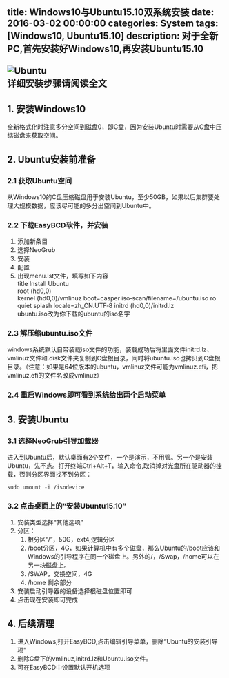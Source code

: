 title: Windows10与Ubuntu15.10双系统安装
date: 2016-03-02 00:00:00
categories: System
tags: [Windows10, Ubuntu15.10]
description: 对于全新PC,首先安装好Windows10,再安装Ubuntu15.10<br><br><img src="/images/ubuntu1510/ubuntu1510.png" alt="Ubuntu"><br>详细安装步骤请阅读全文
---

## 1. 安装Windows10  
全新格式化时注意多分空间到磁盘0，即C盘，因为安装Ubuntu时需要从C盘中压缩磁盘来获取空间。  

## 2. Ubuntu安装前准备  

### 2.1 获取Ubuntu空间  
从Windows10的C盘压缩磁盘用于安装Ubuntu，至少50GB，如果以后集群要处理大规模数据，应该尽可能的多分出空间到Ubuntu中。  

### 2.2 下载EasyBCD软件，并安装  
1. 添加新条目
2. 选择NeoGrub
3. 安装
4. 配置
5. 出现menu.lst文件，填写如下内容  
	title Install Ubuntu  
	root (hd0,0)  
	kernel (hd0,0)/vmlinuz boot=casper iso‐scan/filename=/ubuntu.iso 
	ro quiet splash locale=zh_CN.UTF‐8
	initrd (hd0,0)/initrd.lz  
ubuntu.iso改为你下载的ubuntu的iso名字  

### 2.3 解压缩ubuntu.iso文件  
windows系统默认自带装载iso文件的功能，装载成功后将里面文件initrd.lz、vmlinuz文件和.disk文件夹复制到C盘根目录，同时将ubuntu.iso也拷贝到C盘根目录。（注意：如果是64位版本的ubuntu，vmlinuz文件可能为vmlinuz.efi，把vmlinuz.efi的文件名改成vmlinuz）  

### 2.4 重启Windows即可看到系统给出两个启动菜单  

## 3. 安装Ubuntu  

### 3.1 选择NeoGrub引导加载器  
进入到Ubuntu后，默认桌面有2个文件，一个是演示，不用管。另一个是安装Ubuntu，先不点。打开终端Ctrl+Alt+T，输入命令,取消掉对光盘所在驱动器的挂载，否则分区界面找不到分区：  
	
	sudo umount -i /isodevice  

### 3.2 点击桌面上的“安装Ubuntu15.10”  
1. 安装类型选择“其他选项”
2. 分区：
	1. 根分区“/”，50G，ext4,逻辑分区
	2. /boot分区，4G，如果计算机中有多个磁盘，那么Ubuntu的/boot应该和Windows的引导程序在同一个磁盘上。另外的/，/Swap，/home可以在另一块磁盘上。 
	3. /SWAP，交换空间，4G
	4. /home 剩余部分  
3. 安装启动引导器的设备选择根磁盘位置即可
4. 点击现在安装即可完成  

## 4. 后续清理  
1. 进入Windows,打开EasyBCD,点击编辑引导菜单，删除“Ubuntu的安装引导项”
2. 删除C盘下的vmlinuz,initrd.lz和Ubuntu.iso文件。
3. 可在EasyBCD中设置默认开机选项
 
     
   